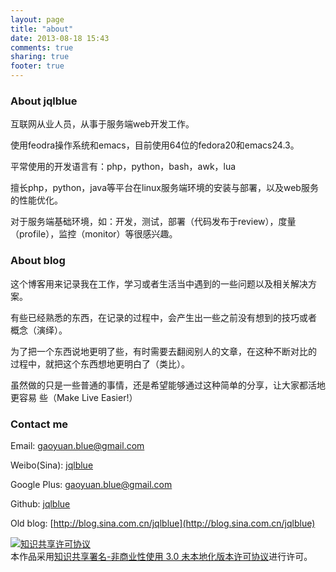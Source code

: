```yaml
---
layout: page
title: "about"
date: 2013-08-18 15:43
comments: true
sharing: true
footer: true
---
```


### About jqlblue ###
互联网从业人员，从事于服务端web开发工作。

使用feodra操作系统和emacs，目前使用64位的fedora20和emacs24.3。

平常使用的开发语言有：php，python，bash，awk，lua

擅长php，python，java等平台在linux服务端环境的安装与部署，以及web服务的性能优化。

对于服务端基础环境，如：开发，测试，部署（代码发布于review），度量
（profile），监控（monitor）等很感兴趣。

### About blog ###
这个博客用来记录我在工作，学习或者生活当中遇到的一些问题以及相关解决方
案。

有些已经熟悉的东西，在记录的过程中，会产生出一些之前没有想到的技巧或者
概念（演绎）。

为了把一个东西说地更明了些，有时需要去翻阅别人的文章，在这种不断对比的
过程中，就把这个东西想地更明白了（类比）。

虽然做的只是一些普通的事情，还是希望能够通过这种简单的分享，让大家都活地更容易
些（Make Live Easier!）

### Contact me ###
Email: gaoyuan.blue@gmail.com

Weibo(Sina): [jqlblue](http://weibo.com/jqlblue)

Google Plus: gaoyuan.blue@gmail.com

Github: [jqlblue](https://github.com/jqlblue)

Old blog: [http://blog.sina.com.cn/jqlblue](http://blog.sina.com.cn/jqlblue)

<a rel="license" href="http://creativecommons.org/licenses/by-nc/3.0/deed.zh"><img alt="知识共享许可协议" style="border-width:0" src="http://i.creativecommons.org/l/by-nc/3.0/80x15.png" /></a><br />本作品采用<a rel="license" href="http://creativecommons.org/licenses/by-nc/3.0/deed.zh">知识共享署名-非商业性使用 3.0 未本地化版本许可协议</a>进行许可。

